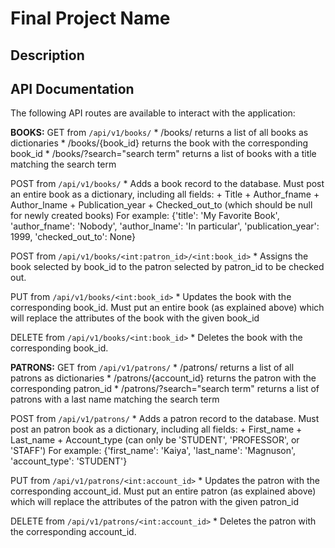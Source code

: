 # Final Project Name

## Description

## API Documentation
The following API routes are available to interact with the application:

**BOOKS:**
GET from `/api/v1/books/`
	* /books/ returns a list of all books as dictionaries 
	* /books/{book_id} returns the book with the corresponding book_id
	* /books/?search="search term" returns a list of books with a title matching the search term

POST from `/api/v1/books/`
	* Adds a book record to the database. Must post an entire book as a dictionary, including all fields:
		+ Title
		+ Author_fname
		+ Author_lname
		+ Publication_year
		+ Checked_out_to (which should be null for newly created books)
For example: 
    {'title': 'My Favorite Book', 'author_fname': 'Nobody', 'author_lname': 'In particular', 'publication_year': 1999, 'checked_out_to': None}
	
POST from `/api/v1/books/<int:patron_id>/<int:book_id>`
	* Assigns the book selected by book_id to the patron selected by patron_id to be checked out.

PUT from `/api/v1/books/<int:book_id>`
	* Updates the book with the corresponding book_id. Must put an entire book (as explained above) which will replace the attributes of the book with the given book_id

DELETE from `/api/v1/books/<int:book_id>`
	* Deletes the book with the corresponding book_id.

**PATRONS:**
GET from `/api/v1/patrons/`
	* /patrons/ returns a list of all patrons as dictionaries 
	* /patrons/{account_id} returns the patron with the corresponding patron_id
	* /patrons/?search="search term" returns a list of patrons with a last name matching the search term

POST from `/api/v1/patrons/`
	* Adds a patron record to the database. Must post an patron book as a dictionary, including all fields:
		+ First_name
		+ Last_name
		+ Account_type (can only be 'STUDENT', 'PROFESSOR', or 'STAFF')
For example: 
    {'first_name': 'Kaiya', 'last_name': 'Magnuson', 'account_type': 'STUDENT'}

PUT from `/api/v1/patrons/<int:account_id>`
	* Updates the patron with the corresponding account_id. Must put an entire patron (as explained above) which will replace the attributes of the patron with the given patron_id

DELETE from `/api/v1/patrons/<int:account_id>`
	* Deletes the patron with the corresponding account_id.

    